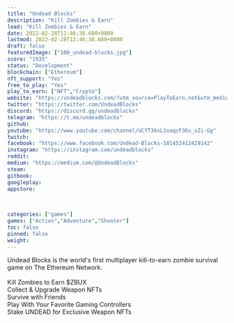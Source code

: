 ```yaml
---
title: "Undead Blocks"
description: "Kill Zombies & Earn"
lead: "Kill Zombies & Earn"
date: 2022-02-28T12:46:38.680+0800
lastmod: 2022-02-28T12:46:38.680+0800
draft: false
featuredImage: ["100_undead-blocks.jpg"]
score: "1935"
status: "Development"
blockchain: ["Ethereum"]
nft_support: "Yes"
free_to_play: "Yes"
play_to_earn: ["NFT","Crypto"]
website: "https://undeadblocks.com/?utm_source=PlayToEarn.net&utm_medium=organic&utm_campaign=gamepage"
twitter: "https://twitter.com/UndeadBlocks"
discord: "https://discord.gg/undeadblocks"
telegram: "https://t.me/undeadblocks"
github: 
youtube: "https://www.youtube.com/channel/UCYT36nL1xaqzF36u_sZi-Gg"
twitch: 
facebook: "https://www.facebook.com/Undead-Blocks-101452412429142"
instagram: "https://instagram.com/undeadblocks"
reddit: 
medium: "https://medium.com/@UndeadBlocks"
steam: 
gitbook: 
googleplay: 
appstore: 

  
    
categories: ["games"]
games: ["Action","Adventure","Shooter"]
toc: false
pinned: false
weight: 
---
```

Undead Blocks is the world's first multiplayer kill-to-earn zombie survival game on The Ethereum Network.<br> <br> Kill Zombies to Earn $ZBUX<br> Collect &amp; Upgrade Weapon NFTs<br> Survive with Friends<br> Play With Your Favorite Gaming Controllers<br> Stake UNDEAD for Exclusive Weapon NFTs